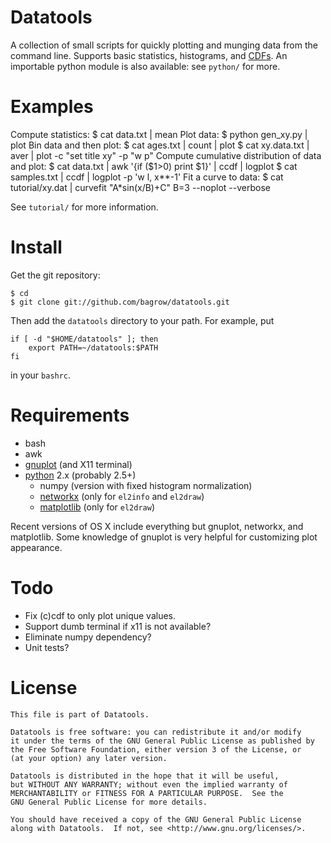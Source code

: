 Datatools
=========

A collection of small scripts for quickly plotting and munging data from the
command line.  Supports basic statistics, histograms, and [CDFs][].  An importable
python module is also available: see `python/` for more.


Examples
========

Compute statistics:
    $ cat data.txt | mean
Plot data:
    $ python gen_xy.py | plot
Bin data and then plot:
    $ cat ages.txt | count | plot
    $ cat xy.data.txt | aver | plot -c "set title xy" -p "w p"
Compute cumulative distribution of data and plot:
    $ cat data.txt | awk '{if ($1>0) print $1}' | ccdf | logplot
    $ cat samples.txt | ccdf | logplot -p 'w l, x**-1'
Fit a curve to data:
    $ cat tutorial/xy.dat | curvefit "A*sin(x/B)+C" B=3 --noplot --verbose

See `tutorial/` for more information.

Install
=======

Get the git repository:

    $ cd
    $ git clone git://github.com/bagrow/datatools.git

Then add the `datatools` directory to your path.  For example, put

    if [ -d "$HOME/datatools" ]; then
        export PATH=~/datatools:$PATH
    fi

in your `bashrc`.


Requirements
============

* bash
* awk
* [gnuplot][] (and X11 terminal)
* [python][] 2.x (probably 2.5+)
    - numpy (version with fixed histogram normalization)
    - [networkx][] (only for `el2info` and `el2draw`)
    - [matplotlib][] (only for `el2draw`)

Recent versions of OS X include everything but gnuplot, networkx, and
matplotlib.  Some knowledge of gnuplot is very helpful for customizing plot
appearance.

Todo
====

* Fix (c)cdf to only plot unique values.
* Support dumb terminal if x11 is not available?
* Eliminate numpy dependency?
* Unit tests?

License
=======

    This file is part of Datatools.
    
    Datatools is free software: you can redistribute it and/or modify
    it under the terms of the GNU General Public License as published by
    the Free Software Foundation, either version 3 of the License, or
    (at your option) any later version.
    
    Datatools is distributed in the hope that it will be useful,
    but WITHOUT ANY WARRANTY; without even the implied warranty of
    MERCHANTABILITY or FITNESS FOR A PARTICULAR PURPOSE.  See the
    GNU General Public License for more details.
    
    You should have received a copy of the GNU General Public License
    along with Datatools.  If not, see <http://www.gnu.org/licenses/>.

[CDFs]:       http://en.wikipedia.org/wiki/Empirical_distribution_function
[numpy]:      http://numpy.scipy.org/
[python]:     http://python.org/
[gnuplot]:    http://www.gnuplot.info/
[networkx]:   http://networkx.lanl.gov
[matplotlib]: http://matplotlib.sourceforge.net

